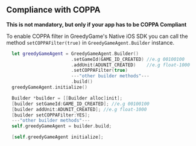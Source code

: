 ## **Compliance with COPPA**

**This is not mandatory, but only if your app has to be COPPA Compliant**


To enable COPPA filter in GreedyGame's Native iOS SDK you can call the method `setCOPPAFilter(true)` in `GreedyGameAgent.Builder` instance.

```Swift tab= hl_lines="4"
  let greedyGameAgent = GreedyGameAgent.Builder()
                       	.setGameId(GAME_ID_CREATED) //e.g 00100100
                        .addUnit(ADUNIT_CREATED)    //e.g float-1000
                        .setCOPPAFilter(true)
                        ---"other builder methods"---
                      	.build()
  greedyGameAgent.initialize()
```

```Objective-C tab="Objective-C" hl_lines="4"
  Builder *builder = [[Builder alloc]init];
  [builder setGameId:GAME_ID_CREATED]; //e.g 00100100
  [builder addUnit:ADUNIT_CREATED]; //e.g float-1000
  [builder setCOPPAFilter:YES];
  ---"other builder methods"---
  self.greedyGameAgent = builder.build;

  [self.greedyGameAgent initialize];
```